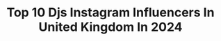 ---
title: Top 10 Djs Instagram Influencers In United Kingdom In 2024
description: >-
  Find top djs Instagram influencers in United Kingdom in 2024. Most popular hashtags: #djlife #dj #djset.
platform: Instagram
hits: 125
text_top: Identify the top-rated Instagram influencers on inBeat.
text_bottom: Our platform has 125 Instagram influencers like this in United Kingdom for you to work with.
profiles:
  - username: "joelmignott"
    fullname: >-
      Joel Mignott
    bio: >-
      Disc Jockey & chef 🧑🏼‍🍳🎶 Co- Founder of @djsupperclubuk • Host on @soabpodcast 🍸 Talent management @abdlents
    location: "United Kingdom"
    followers: 42423
    engagement: 234
    commentsToLikes: 0.017701
    id: ck6ubaqy18hg00j71rbm8z3bj
    verified: false
    hashtags: "#baking, #stpatricksday, #mfw, #lelovalentines"
  - username: "djstavo"
    fullname: >-
      𝘿𝙅 𝙎𝙏𝘼𝙑𝙊
    bio: >-
      • Afrotech | AfroHouse | DJ / Producer 🎹 • Bookings: info@djstavo.com 📍🇬🇧
    location: "United Kingdom"
    followers: 90756
    engagement: 98
    commentsToLikes: 0.019087
    id: ck6udtoahn2uw0j71m49qv5mm
    verified: true
    hashtags: "#adastra, #afrohouse, #newsingle, #ttp"
  - username: "collyertwins"
    fullname: >-
      CollyerTwins | DJs
    bio: >-
      Designers👗👙 DJs 🎧 Globe Trotters 🌍 By @loannecollyer and @jordanderusett Collyertwins@gmail.com
    location: "United Kingdom"
    followers: 75423
    engagement: 3
    commentsToLikes: 0.002217
    id: clpwujdtplf530k08f2tg02i5
    verified: false
    hashtags: "#travel, #twindjs, #mymarks, #mexico"
  - username: "hot7025fm"
    fullname: >-
      HOT 702.5 FM
    bio: >-
      🏆AWARD WINNING•HOT 702.5•BEST ONLINE RADIO STATION•Risky Radio•HIP HOP/RNB• 30+ Risky Talk Shows & DJ’s in FM sound. 1.8 Million Documented Listeners!
    location: "United Kingdom"
    followers: 37514
    engagement: 155
    commentsToLikes: 0.075047
    id: ck0w3yhomvx7s0i19ele16wqq
    verified: false
    hashtags: "#riskyradio, #awardwinning, #voteperiod, #bestonlineradio"
  - username: "djshmia"
    fullname: >-
      S H M I A
    bio: >-
      📍London/Essex https://www.mixcloud.com/dj-shmia/
    location: "United Kingdom"
    followers: 20566
    engagement: 308
    commentsToLikes: 0.055777
    id: ck0tvpkv4calk0i196pxh6cc6
    verified: false
    hashtags: "#rooftopbar, #twitchstreamer, #ladydj, #londonrestaurants"
  - username: "djsaracox"
    fullname: >-
      Sara Cox
    bio: >-
      🧡 RADIO - TV - Mum of 3 - Friend to many - Wife to my 1&only 🎙️ 4-7pm @bbcradio2  📖 BETWEEN THE COVERS S5 tues7pm, @bbctwo  📚 BOOK Out Now “Thrown”
    location: "United Kingdom"
    followers: 409398
    engagement: 169
    commentsToLikes: 0.017340
    id: ck5q5shihudwb0i11gw2y4j5q
    verified: true
    hashtags: "#ad, #cleanitscrunchitcoopit, #multitasking, #terrier"
  - username: "djspoony"
    fullname: >-
      Johnathan Joseph
    bio: >-
      Enquiries https://www.arcade-talent.com/ No DMs.
    location: "United Kingdom"
    followers: 88101
    engagement: 128
    commentsToLikes: 0.050226
    id: ck6tw6y7aqc3v0j71ibchlbo1
    verified: true
    hashtags: "#dj, #ukgarage, #djlife, #roadcycling"
  - username: "djskt"
    fullname: >-
      DJ S.K.T
    bio: >-
      📻 Thurs 9pm @kissfmuk @stashed_music Bookings: georgia@radiusartists.com
    location: "United Kingdom"
    followers: 41593
    engagement: 70
    commentsToLikes: 0.244269
    id: clple2xudxic00k08xpto7vqf
    verified: false
    hashtags: "#obeachibiza, #djlife, #obeach, #housemusic"
  - username: "hvmza11"
    fullname: >-
      HVMZA
    bio: >-
      Bookings: info@hvmza.com “Malawe” out now!! New Releases & Tour Dates 👇🏽
    location: "United Kingdom"
    followers: 308001
    engagement: 562
    commentsToLikes: 0.032572
    id: ck0w46dlix1ia0i194ry635pz
    verified: false
    hashtags: "#housemusic, #dubai, #djmix, #organichouse"
  - username: "mha_iri_official"
    fullname: >-
      Mha Iri
    bio: >-
      🏴󠁧󠁢󠁳󠁣󠁴󠁿 Bookings: tom@paramountartists.com Management: kathi@mhairitechno.com
    location: "United Kingdom"
    followers: 93171
    engagement: 422
    commentsToLikes: 0.101243
    id: ck14h2tr189ku0i19g43cn6ij
    verified: false
    hashtags: "#musicproducer, #release, #bignews, #cantwait"
---